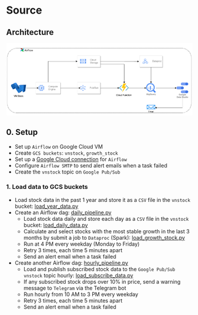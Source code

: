 # Source

## Architecture
![Alt text](images/vnstock_architecture.png)

## 0. Setup
- Set up `Airflow` on Google Cloud VM
- Create `GCS buckets`: `vnstock`, `growth_stock`
- Set up a [Google Cloud connection](src/connection_configurating/cloud_connection.py) for `Airflow`
- Configure `Airflow SMTP` to send alert emails when a task failed
- Create the `vnstock` topic on `Google Pub/Sub`

### 1. Load data to GCS buckets
- Load stock data in the past 1 year and store it as a `CSV` file in the `vnstock` bucket: [load_year_data.py](src/data_processing/load_year_data.py)
- Create an Airflow dag: [daily_pipeline.py](src/dags/daily_dag.py)
  - Load stock data daily and store each day as a `CSV` file in the `vnstock` bucket: [load_daily_data.py](src/data_processing/load_data.py)
  - Calculate and select stocks with the most stable growth in the last 3 months by submit a job to `Dataproc` (Spark): [load_growth_stock.py](src/data_processing/grown_stock.py)
  - Run at 4 PM every weekday (Monday to Friday)
  - Retry 3 times, each time 5 minutes apart
  - Send an alert email when a task failed
- Create another Airflow dag: [hourly_pipeline.py](src/dags/hourly_dag.py)
  - Load and publish subscribed stock data to the `Google Pub/Sub` `vnstock` topic hourly: [load_subscribe_data.py](src/data_processing/subsribed_stock.py)
  - If any subscribed stock drops over 10% in price, send a warning message to `Telegram` via the Telegram bot
  - Run hourly from 10 AM to 3 PM every weekday
  - Retry 3 times, each time 5 minutes apart
  - Send an alert email when a task failed
